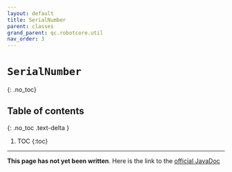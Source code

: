```yaml
---
layout: default
title: SerialNumber
parent: classes
grand_parent: qc.robotcore.util
nav_order: 3
---
```

# `SerialNumber`
{: .no_toc}

## Table of contents
{: .no_toc .text-delta }

1. TOC
{:toc}
---
**This page has not yet been written**. Here is the link to the [official JavaDoc](https://ftctechnh.github.io/ftc_app/doc/javadoc/com/qualcomm/robotcore/util/SerialNumber.html)
        